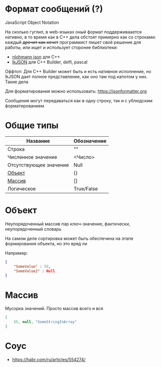 # Формат сообщений (?)

JavaScript Object Notation

На сколько гуглил, в web-языках оный формат поддерживаается нативно, в то время как в C++ дела обстоят примерно как со строками: каждый ~~дрочит как хочет~~ программист пишет своё решение для работы, или ищет и использует стороние библиотеки:

* [nlohmann json](https://github.com/nlohmann/json) для C++
* [lkJSON](https://github.com/otomazeli/lkJSON) для C++ Builder, delfi, pascal

Оффтоп: Для С++ Builder может быть и есть нативное исполнение, но lkJSON дает полное представление, как оно там под капотом у них. Такие дела

Для форматирования можно использовать: https://jsonformatter.org

Сообщения могут передаваться как в одну строку, так и с ублюдским форматированием

# Общие типы

| Название               | Обозначение |
| ---------------------- | ----------- |
| Строка                 | ""          |
| Численное значение     | <Число>     |
| Отсутствующее значение | Null        |
| [Объект](#объект)      | {}          |
| [Массив](#массив)      | []          |
| Логическое             | True/False  |

# Объект

Неупорядоченный массив пар ключ-значение, фактически, неупорядоченный словарь

На самом деле сортировка может быть обеспечина на этапе формирования объекта, но это вряд ли

Например:

```Json
{
    "SomeValue" : 55,
    "SomeValue2" : Null
}
```


# Массив

Мусорка значений. Просто массив всего и вся

```Json
[
    55, null, "SomeStringInArray"
]
```

# Соус

* https://habr.com/ru/articles/554274/

